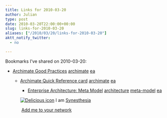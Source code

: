 ```yaml
---
title: Links for 2010-03-20
author: Julian
type: post
date: 2010-03-20T22:00:00+00:00
slug: links-for-2010-03-20 
aliases: ["/2010/03/20/links-for-2010-03-20"]
aktt_notify_twitter:
  - no

---
```

Bookmarks I&#8217;ve shared on 2010-03-20:

  * [Archimate Good Practices][1] 
    [archimate][2] [ea][3] </li> 
    
      * [Archimate Quick Reference card][4] 
        [archimate][2] [ea][3] </li> 
        
          * [Enterprise Architecture: Meta Model][5] 
            [architecture][6] [meta-model][7] [ea][3] </li> </ul> 
            
            <p class="deliciouslink">
              <a href="https://del.icio.us/synesthesia" title="See all my bookmarks on del.icio.us"><img src="https://www.synesthesia.co.uk/images/deliciousicon.jpg" alt="Delicious icon" /></a>&nbsp;I am <a href="https://del.icio.us/synesthesia" title="See all my bookmarks on del.icio.us">Synesthesia</a>
            </p>
            
            <p class="deliciouslink">
              <a href="https://del.icio.us/network?add=synesthesia" title="Add me to your del.icio.us network"><img src="https://www.synesthesia.co.uk/images/add.gif" alt="" /></a>&nbsp;<a href="https://del.icio.us/network?add=synesthesia" title="Add me to your del.icio.us network">Add me to your network</a>
            </p>

 [1]: https://www.archimate.org/en/start_using_archimate/good_practices.html
 [2]: https://delicious.com/synesthesia/archimate
 [3]: https://delicious.com/synesthesia/ea
 [4]: https://doc.novay.nl/dsweb/Get/Document-52048
 [5]: https://iea.wikidot.com/meta-model
 [6]: https://delicious.com/synesthesia/architecture
 [7]: https://delicious.com/synesthesia/meta-model